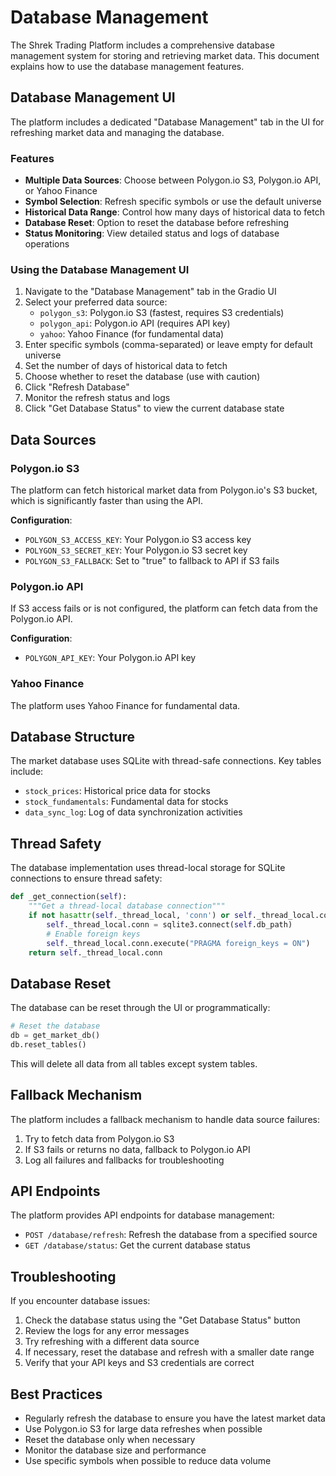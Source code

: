 # Database Management

The Shrek Trading Platform includes a comprehensive database management system for storing and retrieving market data. This document explains how to use the database management features.

## Database Management UI

The platform includes a dedicated "Database Management" tab in the UI for refreshing market data and managing the database.

### Features

- **Multiple Data Sources**: Choose between Polygon.io S3, Polygon.io API, or Yahoo Finance
- **Symbol Selection**: Refresh specific symbols or use the default universe
- **Historical Data Range**: Control how many days of historical data to fetch
- **Database Reset**: Option to reset the database before refreshing
- **Status Monitoring**: View detailed status and logs of database operations

### Using the Database Management UI

1. Navigate to the "Database Management" tab in the Gradio UI
2. Select your preferred data source:
   - `polygon_s3`: Polygon.io S3 (fastest, requires S3 credentials)
   - `polygon_api`: Polygon.io API (requires API key)
   - `yahoo`: Yahoo Finance (for fundamental data)
3. Enter specific symbols (comma-separated) or leave empty for default universe
4. Set the number of days of historical data to fetch
5. Choose whether to reset the database (use with caution)
6. Click "Refresh Database"
7. Monitor the refresh status and logs
8. Click "Get Database Status" to view the current database state

## Data Sources

### Polygon.io S3

The platform can fetch historical market data from Polygon.io's S3 bucket, which is significantly faster than using the API.

**Configuration**:
- `POLYGON_S3_ACCESS_KEY`: Your Polygon.io S3 access key
- `POLYGON_S3_SECRET_KEY`: Your Polygon.io S3 secret key
- `POLYGON_S3_FALLBACK`: Set to "true" to fallback to API if S3 fails

### Polygon.io API

If S3 access fails or is not configured, the platform can fetch data from the Polygon.io API.

**Configuration**:
- `POLYGON_API_KEY`: Your Polygon.io API key

### Yahoo Finance

The platform uses Yahoo Finance for fundamental data.

## Database Structure

The market database uses SQLite with thread-safe connections. Key tables include:

- `stock_prices`: Historical price data for stocks
- `stock_fundamentals`: Fundamental data for stocks
- `data_sync_log`: Log of data synchronization activities

## Thread Safety

The database implementation uses thread-local storage for SQLite connections to ensure thread safety:

```python
def _get_connection(self):
    """Get a thread-local database connection"""
    if not hasattr(self._thread_local, 'conn') or self._thread_local.conn is None:
        self._thread_local.conn = sqlite3.connect(self.db_path)
        # Enable foreign keys
        self._thread_local.conn.execute("PRAGMA foreign_keys = ON")
    return self._thread_local.conn
```

## Database Reset

The database can be reset through the UI or programmatically:

```python
# Reset the database
db = get_market_db()
db.reset_tables()
```

This will delete all data from all tables except system tables.

## Fallback Mechanism

The platform includes a fallback mechanism to handle data source failures:

1. Try to fetch data from Polygon.io S3
2. If S3 fails or returns no data, fallback to Polygon.io API
3. Log all failures and fallbacks for troubleshooting

## API Endpoints

The platform provides API endpoints for database management:

- `POST /database/refresh`: Refresh the database from a specified source
- `GET /database/status`: Get the current database status

## Troubleshooting

If you encounter database issues:

1. Check the database status using the "Get Database Status" button
2. Review the logs for any error messages
3. Try refreshing with a different data source
4. If necessary, reset the database and refresh with a smaller date range
5. Verify that your API keys and S3 credentials are correct

## Best Practices

- Regularly refresh the database to ensure you have the latest market data
- Use Polygon.io S3 for large data refreshes when possible
- Reset the database only when necessary
- Monitor the database size and performance
- Use specific symbols when possible to reduce data volume
